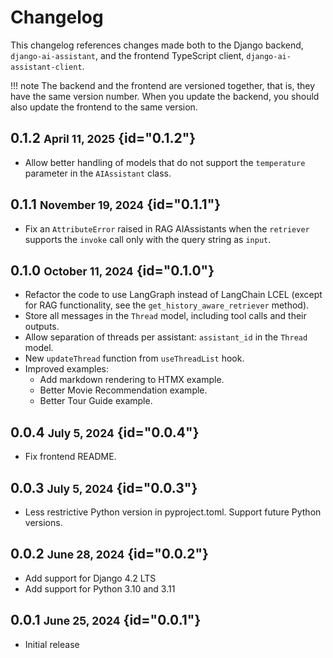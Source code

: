 # Changelog

This changelog references changes made both to the Django backend, `django-ai-assistant`, and the
frontend TypeScript client, `django-ai-assistant-client`.

!!! note
    The backend and the frontend are versioned together, that is, they have the same version number.
    When you update the backend, you should also update the frontend to the same version.

## 0.1.2 <small>April 11, 2025</small> {id="0.1.2"}

- Allow better handling of models that do not support the `temperature` parameter in the
  `AIAssistant` class.

## 0.1.1 <small>November 19, 2024</small> {id="0.1.1"}

- Fix an `AttributeError` raised in RAG AIAssistants when the `retriever` supports the `invoke` call
only with the query string as `input`.

## 0.1.0 <small>October 11, 2024</small> {id="0.1.0"}

- Refactor the code to use LangGraph instead of LangChain LCEL
  (except for RAG functionality, see the `get_history_aware_retriever` method).
- Store all messages in the `Thread` model, including tool calls and their outputs.
- Allow separation of threads per assistant: `assistant_id` in the `Thread` model.
- New `updateThread` function from `useThreadList` hook.
- Improved examples:
    - Add markdown rendering to HTMX example.
    - Better Movie Recommendation example.
    - Better Tour Guide example.

## 0.0.4 <small>July 5, 2024</small> {id="0.0.4"}

- Fix frontend README.

## 0.0.3 <small>July 5, 2024</small> {id="0.0.3"}

- Less restrictive Python version in pyproject.toml. Support future Python versions.

## 0.0.2 <small>June 28, 2024</small> {id="0.0.2"}

- Add support for Django 4.2 LTS
- Add support for Python 3.10 and 3.11

## 0.0.1 <small>June 25, 2024</small> {id="0.0.1"}

- Initial release

